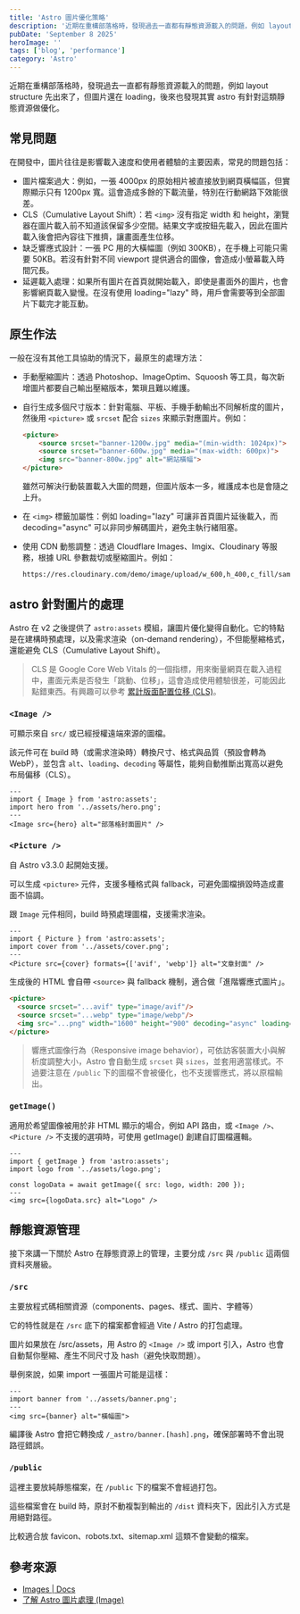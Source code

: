 ```yaml
---
title: 'Astro 圖片優化策略'
description: '近期在重構部落格時，發現過去一直都有靜態資源載入的問題，例如 layout structure 先出來了，但圖片還在 loading，後來也發現其實 astro 有針對這類靜態資源做優化。'
pubDate: 'September 8 2025'
heroImage: ''
tags: ['blog', 'performance']
category: 'Astro'
---
```


近期在重構部落格時，發現過去一直都有靜態資源載入的問題，例如 layout structure 先出來了，但圖片還在 loading，後來也發現其實 astro 有針對這類靜態資源做優化。

## 常見問題

在開發中，圖片往往是影響載入速度和使用者體驗的主要因素，常見的問題包括：

- 圖片檔案過大：例如，一張 4000px 的原始相片被直接放到網頁橫幅區，但實際顯示只有 1200px 寬。這會造成多餘的下載流量，特別在行動網路下效能很差。
- CLS（Cumulative Layout Shift）：若 `<img>` 沒有指定 width 和 height，瀏覽器在圖片載入前不知道該保留多少空間。結果文字或按鈕先載入，因此在圖片載入後會把內容往下推擠，讓畫面產生位移。
- 缺乏響應式設計：一張 PC 用的大橫幅圖（例如 300KB），在手機上可能只需要 50KB。若沒有針對不同 viewport 提供適合的圖像，會造成小螢幕載入時間冗長。
- 延遲載入處理：如果所有圖片在首頁就開始載入，即使是畫面外的圖片，也會影響網頁載入變慢。在沒有使用 loading="lazy" 時，用戶會需要等到全部圖片下載完才能互動。

## 原生作法

一般在沒有其他工具協助的情況下，最原生的處理方法：

- 手動壓縮圖片：透過 Photoshop、ImageOptim、Squoosh 等工具，每次新增圖片都要自己輸出壓縮版本，繁瑣且難以維護。
- 自行生成多個尺寸版本：針對電腦、平板、手機手動輸出不同解析度的圖片，然後用 `<picture>` 或 `srcset` 配合 `sizes` 來顯示對應圖片。例如：
    ```html
    <picture>
        <source srcset="banner-1200w.jpg" media="(min-width: 1024px)">
        <source srcset="banner-600w.jpg" media="(max-width: 600px)">
        <img src="banner-800w.jpg" alt="網站橫幅">
    </picture>
    ```
    雖然可解決行動裝置載入大圖的問題，但圖片版本一多，維護成本也是會隨之上升。

- 在 `<img>` 標籤加屬性：例如 loading="lazy" 可讓非首頁圖片延後載入，而 decoding="async" 可以非同步解碼圖片，避免主執行緒阻塞。
- 使用 CDN 動態調整：透過 Cloudflare Images、Imgix、Cloudinary 等服務，根據 URL 參數裁切或壓縮圖片。例如：
    ```bash
    https://res.cloudinary.com/demo/image/upload/w_600,h_400,c_fill/sample.jpg
    ```

## astro 針對圖片的處理

Astro 在 v2 之後提供了 `astro:assets` 模組，讓圖片優化變得自動化。它的特點是在建構時預處理，以及需求渲染（on-demand rendering），不但能壓縮格式，還能避免 CLS（Cumulative Layout Shift）。

> CLS 是 Google Core Web Vitals 的一個指標，用來衡量網頁在載入過程中，畫面元素是否發生「跳動、位移」，這會造成使用體驗很差，可能因此點錯東西。有興趣可以參考 [累計版面配置位移 (CLS)](https://web.dev/articles/cls?hl=zh-tw)。

### `<Image />`

可顯示來自 `src/` 或已經授權遠端來源的圖檔。

該元件可在 build 時（或需求渲染時）轉換尺寸、格式與品質（預設會轉為 WebP），並包含 `alt`、`loading`、`decoding` 等屬性，能夠自動推斷出寬高以避免布局偏移（CLS）。

```astro title="index.astro"
---
import { Image } from 'astro:assets';
import hero from '../assets/hero.png';
---
<Image src={hero} alt="部落格封面圖片" />
```

### `<Picture />`

自 Astro v3.3.0 起開始支援。

可以生成 `<picture>` 元件，支援多種格式與 fallback，可避免圖檔損毀時造成畫面不協調。

跟 `Image` 元件相同，build 時預處理圖檔，支援需求渲染。

```astro title="index.astro"
---
import { Picture } from 'astro:assets';
import cover from '../assets/cover.png';
---
<Picture src={cover} formats={['avif', 'webp']} alt="文章封面" />
```

生成後的 HTML 會自帶 `<source>` 與 fallback 機制，適合做「進階響應式圖片」。

```html
<picture>
  <source srcset="...avif" type="image/avif"/>
  <source srcset="...webp" type="image/webp"/>
  <img src="...png" width="1600" height="900" decoding="async" loading="lazy" alt="文章封面" />
</picture>
```

> 響應式圖像行為（Responsive image behavior），可依訪客裝置大小與解析度調整大小，Astro 會自動生成 `srcset` 與 `sizes`，並套用適當樣式。不過要注意在 `/public` 下的圖檔不會被優化，也不支援響應式，將以原檔輸出。

### `getImage()`

適用於希望圖像被用於非 HTML 顯示的場合，例如 API 路由，或 `<Image />`、`<Picture />` 不支援的選項時，可使用 getImage() 創建自訂圖檔邏輯。

```astro title="index.astro"
---
import { getImage } from 'astro:assets';
import logo from '../assets/logo.png';

const logoData = await getImage({ src: logo, width: 200 });
---
<img src={logoData.src} alt="Logo" />
```

## 靜態資源管理

接下來講一下關於 Astro 在靜態資源上的管理，主要分成 `/src` 與 `/public` 這兩個資料夾層級。

### `/src`

主要放程式碼相關資源（components、pages、樣式、圖片、字體等）

它的特性就是在 `/src` 底下的檔案都會經過 Vite / Astro 的打包處理。

圖片如果放在 /src/assets，用 Astro 的 `<Image />` 或 import 引入，Astro 也會自動幫你壓縮、產生不同尺寸及 hash（避免快取問題）。

舉例來說，如果 import 一張圖片可能是這樣：

```astro
---
import banner from '../assets/banner.png';
---
<img src={banner} alt="橫幅圖">
```

編譯後 Astro 會把它轉換成 `/_astro/banner.[hash].png`，確保部署時不會出現路徑錯誤。

### `/public`

這裡主要放純靜態檔案，在 `/public` 下的檔案不會經過打包。

這些檔案會在 build 時，原封不動複製到輸出的 `/dist` 資料夾下，因此引入方式是用絕對路徑。

比較適合放 favicon、robots.txt、sitemap.xml 這類不會變動的檔案。

## 參考來源

* [Images | Docs](https://docs.astro.build/en/guides/images/)
* [了解 Astro 圖片處理 (Image)](https://ithelp.ithome.com.tw/m/articles/10314783)

